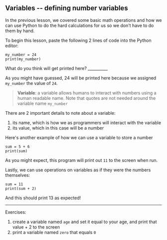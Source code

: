## Variables -- defining number variables ##

In the previous lesson, we covered some basic math operations and how we can use Python to do the hard calculations for us so we don't have to do them by hand.

To begin this lesson, paste the following 2 lines of code into the Python editor: 

``` 
my_number = 24
print(my_number)
```

What do you think will get printed here? __________

As you might have guessed, 24 will be printed here because we assigned `my_number` the value of `24`.

> **Variable**: a variable allows humans to interact with numbers using a human readable name. Note that quotes are not needed around the variable name `my_number`

There are 2 important details to note about a variable:
1. its name, which is how we as programmers will interact with the variable
2. its value, which in this case will be a number

Here's another example of how we can use a variable to store a number
```
sum = 5 + 6
print(sum)
```

As you might expect, this program will print out `11` to the screen when run.

Lastly, we can use operations on variables as if they were the numbers themselves:
```
sum = 11
print(sum + 2)
```
And this should print 13 as expected!

---

Exercises:
1. create a variable named `age` and set it equal to your age, and print that value + 2 to the screen
2. print a variable named `zero` that equals `0`
